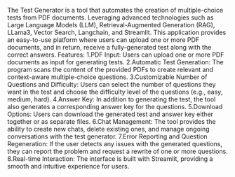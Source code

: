 The Test Generator is a tool that automates the creation of multiple-choice tests from PDF documents. 
Leveraging advanced technologies such as Large Language Models (LLM), Retrieval-Augmented Generation (RAG), LLama3, Vector Search, Langchain, and Streamlit. 
This application provides an easy-to-use platform where users can upload one or more PDF documents, and in return, receive a fully-generated test along with the correct answers.
Features:
1.PDF Input: Users can upload one or more PDF documents as input for generating tests.
2.Automatic Test Generation: The program scans the content of the provided PDFs to create relevant and context-aware multiple-choice questions.
3.Customizable Number of Questions and Difficulty: Users can select the number of questions they want in the test and choose the difficulty level of the questions (e.g., easy, medium, hard).
4.Answer Key: In addition to generating the test, the tool also generates a corresponding answer key for the questions.
5.Download Options: Users can download the generated test and answer key either together or as separate files.
6.Chat Management: The tool provides the ability to create new chats, delete existing ones, and manage ongoing conversations with the test generator.
7.Error Reporting and Question Regeneration: If the user detects any issues with the generated questions, they can report the problem and request a rewrite of one or more questions.
8.Real-time Interaction: The interface is built with Streamlit, providing a smooth and intuitive experience for users.
